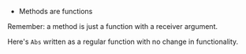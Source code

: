 * Methods are functions

Remember: a method is just a function with a receiver argument.

Here's `Abs` written as a regular function with no change in functionality.

